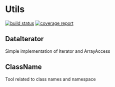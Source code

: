 # Utils

[![build status](http://gitlab.cybble.dev:8081/api/utils/badges/master/build.svg)](http://gitlab.cybble.dev:8081/api/utils/commits/master)
[![coverage report](http://gitlab.cybble.dev:8081/api/utils/badges/master/coverage.svg)](http://gitlab.cybble.dev:8081/api/utils/commits/master)

## DataIterator
Simple implementation of Iterator and ArrayAccess

## ClassName
Tool related to class names and namespace
